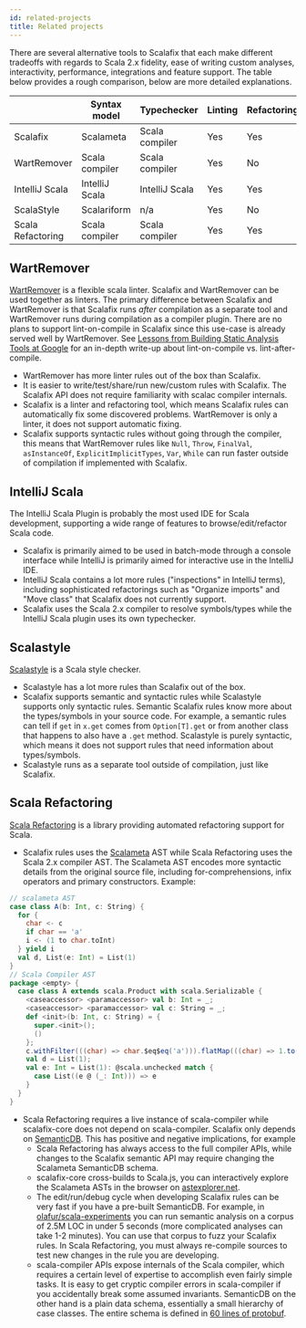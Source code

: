 ```yaml
---
id: related-projects
title: Related projects
---
```


There are several alternative tools to Scalafix that each make different
tradeoffs with regards to Scala 2.x fidelity, ease of writing custom analyses,
interactivity, performance, integrations and feature support. The table below
provides a rough comparison, below are more detailed explanations.

|                   | Syntax model   | Typechecker    | Linting | Refactoring | Run on compile |
| ----------------- | -------------- | -------------- | ------- | ----------- | -------------- |
| Scalafix          | Scalameta      | Scala compiler | Yes     | Yes         | No             |
| WartRemover       | Scala compiler | Scala compiler | Yes     | No          | Yes            |
| IntelliJ Scala    | IntelliJ Scala | IntelliJ Scala | Yes     | Yes         | No             |
| ScalaStyle        | Scalariform    | n/a            | Yes     | No          | Yes            |
| Scala Refactoring | Scala compiler | Scala compiler | Yes     | Yes         | No             |

## WartRemover

[WartRemover](http://www.wartremover.org/) is a flexible scala linter. Scalafix
and WartRemover can be used together as linters. The primary difference between
Scalafix and WartRemover is that Scalafix runs _after_ compilation as a separate
tool and WartRemover runs during compilation as a compiler plugin. There are no
plans to support lint-on-compile in Scalafix since this use-case is already
served well by WartRemover. See
[Lessons from Building Static Analysis Tools at Google](https://cacm.acm.org/magazines/2018/4/226371-lessons-from-building-static-analysis-tools-at-google/fulltext)
for an in-depth write-up about lint-on-compile vs. lint-after-compile.

- WartRemover has more linter rules out of the box than Scalafix.
- It is easier to write/test/share/run new/custom rules with Scalafix. The
  Scalafix API does not require familiarity with scalac compiler internals.
- Scalafix is a linter and refactoring tool, which means Scalafix rules can
  automatically fix some discovered problems. WartRemover is only a linter, it
  does not support automatic fixing.
- Scalafix supports syntactic rules without going through the compiler, this
  means that WartRemover rules like `Null`, `Throw`, `FinalVal`, `asInstanceOf`,
  `ExplicitImplicitTypes`, `Var`, `While` can run faster outside of compilation
  if implemented with Scalafix.

## IntelliJ Scala

The IntelliJ Scala Plugin is probably the most used IDE for Scala development,
supporting a wide range of features to browse/edit/refactor Scala code.

- Scalafix is primarily aimed to be used in batch-mode through a console
  interface while IntelliJ is primarily aimed for interactive use in the
  IntelliJ IDE.
- IntelliJ Scala contains a lot more rules ("inspections" in IntelliJ terms),
  including sophisticated refactorings such as "Organize imports" and "Move
  class" that Scalafix does not currently support.
- Scalafix uses the Scala 2.x compiler to resolve symbols/types while the
  IntelliJ Scala plugin uses its own typechecker.

## Scalastyle

[Scalastyle](http://www.scalastyle.org/) is a Scala style checker.

- Scalastyle has a lot more rules than Scalafix out of the box.
- Scalafix supports semantic and syntactic rules while Scalastyle supports only
  syntactic rules. Semantic Scalafix rules know more about the types/symbols in
  your source code. For example, a semantic rules can tell if `get` in `x.get`
  comes from `Option[T].get` or from another class that happens to also have a
  `.get` method. Scalastyle is purely syntactic, which means it does not support
  rules that need information about types/symbols.
- Scalastyle runs as a separate tool outside of compilation, just like Scalafix.

## Scala Refactoring

[Scala Refactoring](https://github.com/scala-ide/scala-refactoring) is a library
providing automated refactoring support for Scala.

- Scalafix rules uses the [Scalameta](http://scalameta.org/) AST while Scala
  Refactoring uses the Scala 2.x compiler AST. The Scalameta AST encodes more
  syntactic details from the original source file, including for-comprehensions,
  infix operators and primary constructors. Example:

```scala
// scalameta AST
case class A(b: Int, c: String) {
  for {
    char <- c
    if char == 'a'
    i <- (1 to char.toInt)
  } yield i
  val d, List(e: Int) = List(1)
}
// Scala Compiler AST
package <empty> {
  case class A extends scala.Product with scala.Serializable {
    <caseaccessor> <paramaccessor> val b: Int = _;
    <caseaccessor> <paramaccessor> val c: String = _;
    def <init>(b: Int, c: String) = {
      super.<init>();
      ()
    };
    c.withFilter(((char) => char.$eq$eq('a'))).flatMap(((char) => 1.to(char.toInt).map(((i) => i))));
    val d = List(1);
    val e: Int = List(1): @scala.unchecked match {
      case List((e @ (_: Int))) => e
    }
  }
}
```

- Scala Refactoring requires a live instance of scala-compiler while
  scalafix-core does not depend on scala-compiler. Scalafix only depends on
  [SemanticDB](http://scalameta.org/tutorial/#SemanticDB). This has positive and
  negative implications, for example
  - Scala Refactoring has always access to the full compiler APIs, while changes
    to the Scalafix semantic API may require changing the Scalameta SemanticDB
    schema.
  - scalafix-core cross-builds to Scala.js, you can interactively explore the
    Scalameta ASTs in the browser on
    [astexplorer.net](https://astexplorer.net/#/gist/f0816de84a02654b8242de5822e672a2/8a7007dd2b292b955e005704f5823c24fab9bfeb).
  - The edit/run/debug cycle when developing Scalafix rules can be very fast if
    you have a pre-built SemanticDB. For example, in
    [olafur/scala-experiments](https://github.com/olafurpg/scala-experiments)
    you can run semantic analysis on a corpus of 2.5M LOC in under 5 seconds
    (more complicated analyses can take 1-2 minutes). You can use that corpus to
    fuzz your Scalafix rules. In Scala Refactoring, you must always re-compile
    sources to test new changes in the rule you are developing.
  - scala-compiler APIs expose internals of the Scala compiler, which requires a
    certain level of expertise to accomplish even fairly simple tasks. It is
    easy to get cryptic compiler errors in scala-compiler if you accidentally
    break some assumed invariants. SemanticDB on the other hand is a plain data
    schema, essentially a small hierarchy of case classes. The entire schema is
    defined in
    [60 lines of protobuf](https://github.com/scalameta/scalameta/blob/master/langmeta/shared/src/main/protobuf/semanticdb.proto).
